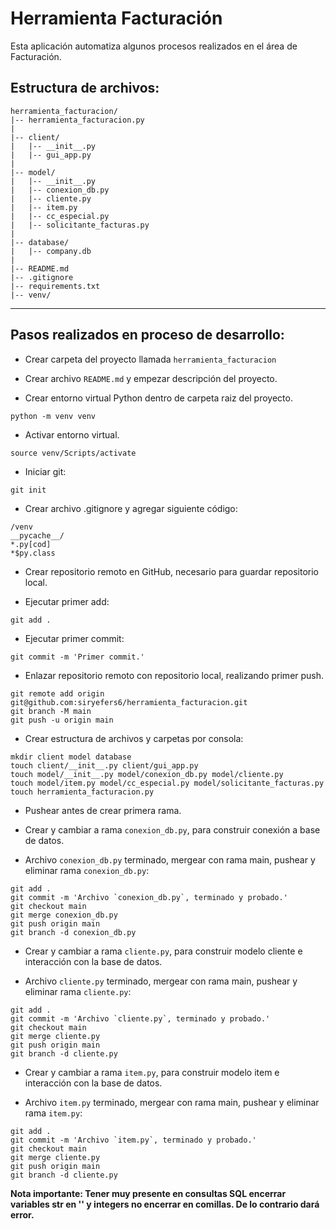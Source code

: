 # Herramienta Facturación

Esta aplicación automatiza algunos procesos realizados en el área de Facturación.

## Estructura de archivos:
```
herramienta_facturacion/
|-- herramienta_facturacion.py
|
|-- client/
|   |-- __init__.py
|   |-- gui_app.py
|
|-- model/
|   |-- __init__.py
|   |-- conexion_db.py
|   |-- cliente.py
|   |-- item.py
|   |-- cc_especial.py
|   |-- solicitante_facturas.py
|
|-- database/
|   |-- company.db
|
|-- README.md
|-- .gitignore
|-- requirements.txt
|-- venv/
```

---

## Pasos realizados en proceso de desarrollo:

- Crear carpeta del proyecto llamada `herramienta_facturacion`

- Crear archivo `README.md` y empezar descripción del proyecto.

- Crear entorno virtual Python dentro de carpeta raiz del proyecto.
```terminal
python -m venv venv

```

- Activar entorno virtual.
```terminal
source venv/Scripts/activate

```

- Iniciar git:
```terminal
git init

```

- Crear archivo .gitignore y agregar siguiente código:
```.gitignore
/venv
__pycache__/
*.py[cod]
*$py.class

```

- Crear repositorio remoto en GitHub, necesario para guardar repositorio local.

- Ejecutar primer add:
```
git add .

```

- Ejecutar primer commit:
```
git commit -m 'Primer commit.'

```

- Enlazar repositorio remoto con repositorio local, realizando primer push.
```
git remote add origin git@github.com:siryefers6/herramienta_facturacion.git
git branch -M main
git push -u origin main

```

- Crear estructura de archivos y carpetas por consola:
```
mkdir client model database
touch client/__init__.py client/gui_app.py
touch model/__init__.py model/conexion_db.py model/cliente.py
touch model/item.py model/cc_especial.py model/solicitante_facturas.py
touch herramienta_facturacion.py

```

- Pushear antes de crear primera rama.

- Crear y cambiar a rama `conexion_db.py`, para construir conexión a base de datos.

- Archivo `conexion_db.py` terminado, mergear con rama main, pushear y eliminar rama `conexion_db.py`:
```
git add .
git commit -m 'Archivo `conexion_db.py`, terminado y probado.'
git checkout main
git merge conexion_db.py
git push origin main
git branch -d conexion_db.py
```

- Crear y cambiar a rama `cliente.py`, para construir modelo cliente e interacción con la base de datos.

- Archivo `cliente.py` terminado, mergear con rama main, pushear y eliminar rama `cliente.py`:
```
git add .
git commit -m 'Archivo `cliente.py`, terminado y probado.'
git checkout main
git merge cliente.py
git push origin main
git branch -d cliente.py
```

- Crear y cambiar a rama `item.py`, para construir modelo item e interacción con la base de datos.

- Archivo `item.py` terminado, mergear con rama main, pushear y eliminar rama `item.py`:
```
git add .
git commit -m 'Archivo `item.py`, terminado y probado.'
git checkout main
git merge cliente.py
git push origin main
git branch -d cliente.py
```

**Nota importante: Tener muy presente en consultas SQL encerrar variables str en '' y integers no encerrar en comillas. De lo contrario dará error.**

